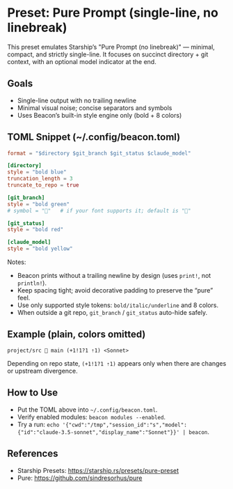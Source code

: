 # Preset: Pure Prompt (single-line, no linebreak)

This preset emulates Starship’s "Pure Prompt (no linebreak)" — minimal, compact, and strictly single-line.
It focuses on succinct directory + git context, with an optional model indicator at the end.

## Goals

- Single-line output with no trailing newline
- Minimal visual noise; concise separators and symbols
- Uses Beacon’s built-in style engine only (bold + 8 colors)

## TOML Snippet (~/.config/beacon.toml)

```toml
format = "$directory $git_branch $git_status $claude_model"

[directory]
style = "bold blue"
truncation_length = 3
truncate_to_repo = true

[git_branch]
style = "bold green"
# symbol = ""   # if your font supports it; default is "🌿"

[git_status]
style = "bold red"

[claude_model]
style = "bold yellow"
```

Notes:
- Beacon prints without a trailing newline by design (uses `print!`, not `println!`).
- Keep spacing tight; avoid decorative padding to preserve the “pure” feel.
- Use only supported style tokens: `bold/italic/underline` and 8 colors.
- When outside a git repo, `git_branch` / `git_status` auto-hide safely.

## Example (plain, colors omitted)

```
project/src 🌿 main (+1!1?1 ⇡1) <Sonnet>
```

Depending on repo state, `(+1!1?1 ⇡1)` appears only when there are changes or upstream divergence.

## How to Use

- Put the TOML above into `~/.config/beacon.toml`.
- Verify enabled modules: `beacon modules --enabled`.
- Try a run: `echo '{"cwd":"/tmp","session_id":"s","model":{"id":"claude-3.5-sonnet","display_name":"Sonnet"}}' | beacon`.

## References

- Starship Presets: https://starship.rs/presets/pure-preset
- Pure: https://github.com/sindresorhus/pure

